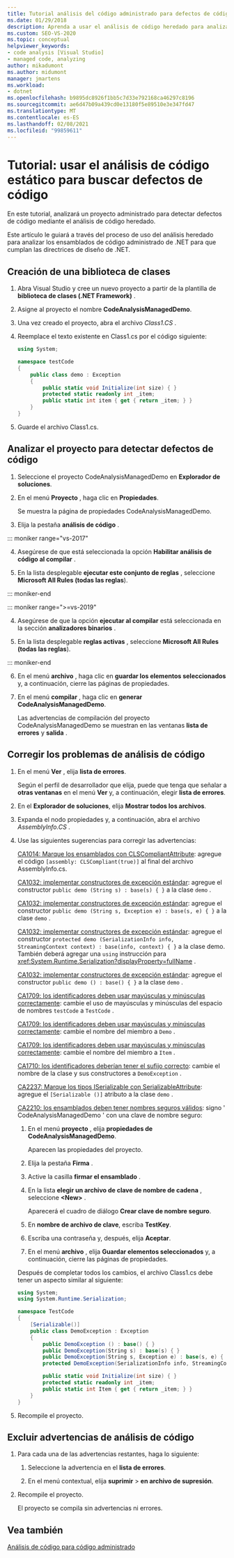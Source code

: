 ```yaml
---
title: Tutorial análisis del código administrado para defectos de código | Microsoft Docs
ms.date: 01/29/2018
description: Aprenda a usar el análisis de código heredado para analizar los ensamblados de código administrado de .NET. Consulte Comprobación de defectos y cumplimiento de las directrices de diseño de .NET.
ms.custom: SEO-VS-2020
ms.topic: conceptual
helpviewer_keywords:
- code analysis [Visual Studio]
- managed code, analyzing
author: mikadumont
ms.author: midumont
manager: jmartens
ms.workload:
- dotnet
ms.openlocfilehash: b9895dc8926f1bb5c7d33e792168ca46297c8196
ms.sourcegitcommit: ae6d47b09a439cd0e13180f5e89510e3e347fd47
ms.translationtype: MT
ms.contentlocale: es-ES
ms.lasthandoff: 02/08/2021
ms.locfileid: "99859611"
---
```

# <a name="walkthrough-use-static-code-analysis-to-find-code-defects"></a>Tutorial: usar el análisis de código estático para buscar defectos de código

En este tutorial, analizará un proyecto administrado para detectar defectos de código mediante el análisis de código heredado.

Este artículo le guiará a través del proceso de uso del análisis heredado para analizar los ensamblados de código administrado de .NET para que cumplan las directrices de diseño de .NET.

## <a name="create-a-class-library"></a>Creación de una biblioteca de clases

1. Abra Visual Studio y cree un nuevo proyecto a partir de la plantilla de **biblioteca de clases (.NET Framework)** .

1. Asigne al proyecto el nombre **CodeAnalysisManagedDemo**.

1. Una vez creado el proyecto, abra el archivo *Class1.CS* .

1. Reemplace el texto existente en Class1.cs por el código siguiente:

   ```csharp
   using System;

   namespace testCode
   {
       public class demo : Exception
       {
           public static void Initialize(int size) { }
           protected static readonly int _item;
           public static int item { get { return _item; } }
       }
   }
   ```

1. Guarde el archivo Class1.cs.

## <a name="analyze-the-project-for-code-defects"></a>Analizar el proyecto para detectar defectos de código

1. Seleccione el proyecto CodeAnalysisManagedDemo en **Explorador de soluciones**.

2. En el menú **Proyecto** , haga clic en **Propiedades**.

   Se muestra la página de propiedades CodeAnalysisManagedDemo.

3. Elija la pestaña **análisis de código** .

::: moniker range="vs-2017"

4. Asegúrese de que está seleccionada la opción **Habilitar análisis de código al compilar** .

5. En la lista desplegable **ejecutar este conjunto de reglas** , seleccione **Microsoft All Rules (todas las reglas**).

::: moniker-end

::: moniker range=">=vs-2019"

4. Asegúrese de que la opción **ejecutar al compilar** está seleccionada en la sección **analizadores binarios** .

5. En la lista desplegable **reglas activas** , seleccione **Microsoft All Rules (todas las reglas**).

::: moniker-end

6. En el menú **archivo** , haga clic en **guardar los elementos seleccionados** y, a continuación, cierre las páginas de propiedades.

7. En el menú **compilar** , haga clic en **generar CodeAnalysisManagedDemo**.

    Las advertencias de compilación del proyecto CodeAnalysisManagedDemo se muestran en las ventanas **lista de errores** y **salida** .

## <a name="correct-the-code-analysis-issues"></a>Corregir los problemas de análisis de código

1. En el menú **Ver** , elija **lista de errores**.

    Según el perfil de desarrollador que elija, puede que tenga que señalar a **otras ventanas** en el menú **Ver** y, a continuación, elegir **lista de errores**.

1. En el **Explorador de soluciones**, elija **Mostrar todos los archivos**.

1. Expanda el nodo propiedades y, a continuación, abra el archivo *AssemblyInfo.CS* .

1. Use las siguientes sugerencias para corregir las advertencias:

   [CA1014: Marque los ensamblados con CLSCompliantAttribute](/dotnet/fundamentals/code-analysis/quality-rules/ca1014): agregue el código `[assembly: CLSCompliant(true)]` al final del archivo AssemblyInfo.cs.

   [CA1032: implementar constructores de excepción estándar](/dotnet/fundamentals/code-analysis/quality-rules/ca1032): agregue el constructor `public demo (String s) : base(s) { }` a la clase `demo` .

   [CA1032: implementar constructores de excepción estándar](/dotnet/fundamentals/code-analysis/quality-rules/ca1032): agregue el constructor `public demo (String s, Exception e) : base(s, e) { }` a la clase `demo` .

   [CA1032: implementar constructores de excepción estándar](/dotnet/fundamentals/code-analysis/quality-rules/ca1032): agregue el constructor `protected demo (SerializationInfo info, StreamingContext context) : base(info, context) { }` a la clase demo. También deberá agregar una `using` instrucción para <xref:System.Runtime.Serialization?displayProperty=fullName> .

   [CA1032: implementar constructores de excepción estándar](/dotnet/fundamentals/code-analysis/quality-rules/ca1032): agregue el constructor `public demo () : base() { }` a la clase `demo` .

   [CA1709: los identificadores deben usar mayúsculas y minúsculas correctamente](../code-quality/ca1709.md): cambie el uso de mayúsculas y minúsculas del espacio de nombres `testCode` a `TestCode` .

   [CA1709: los identificadores deben usar mayúsculas y minúsculas correctamente](../code-quality/ca1709.md): cambie el nombre del miembro a `Demo` .

   [CA1709: los identificadores deben usar mayúsculas y minúsculas correctamente](../code-quality/ca1709.md): cambie el nombre del miembro a `Item` .

   [CA1710: los identificadores deberían tener el sufijo correcto](/dotnet/fundamentals/code-analysis/quality-rules/ca1710): cambie el nombre de la clase y sus constructores a `DemoException` .

   [CA2237: Marque los tipos ISerializable con SerializableAttribute](/dotnet/fundamentals/code-analysis/quality-rules/ca2237): agregue el `[Serializable ()]` atributo a la clase `demo` .

   [CA2210: los ensamblados deben tener nombres seguros válidos](../code-quality/ca2210.md): signo ' CodeAnalysisManagedDemo ' con una clave de nombre seguro:

   1. En el menú **proyecto** , elija **propiedades de CodeAnalysisManagedDemo**.

      Aparecen las propiedades del proyecto.

   1. Elija la pestaña **Firma** .

   1. Active la casilla **firmar el ensamblado** .

   1. En la lista **elegir un archivo de clave de nombre de cadena** , seleccione **\<New>** .

      Aparecerá el cuadro de diálogo **Crear clave de nombre seguro**.

   1. En **nombre de archivo de clave**, escriba **TestKey**.

   1. Escriba una contraseña y, después, elija **Aceptar**.

   1. En el menú **archivo** , elija **Guardar elementos seleccionados** y, a continuación, cierre las páginas de propiedades.

   Después de completar todos los cambios, el archivo Class1.cs debe tener un aspecto similar al siguiente:

   ```csharp
   using System;
   using System.Runtime.Serialization;

   namespace TestCode
   {
       [Serializable()]
       public class DemoException : Exception
       {
           public DemoException () : base() { }
           public DemoException(String s) : base(s) { }
           public DemoException(String s, Exception e) : base(s, e) { }
           protected DemoException(SerializationInfo info, StreamingContext context) : base(info, context) { }

           public static void Initialize(int size) { }
           protected static readonly int _item;
           public static int Item { get { return _item; } }
       }
   }
   ```

1. Recompile el proyecto.

## <a name="exclude-code-analysis-warnings"></a>Excluir advertencias de análisis de código

1. Para cada una de las advertencias restantes, haga lo siguiente:

    1. Seleccione la advertencia en el **lista de errores**.

    1. En el menú contextual, elija **suprimir**  >  **en archivo de supresión**.

1. Recompile el proyecto.

     El proyecto se compila sin advertencias ni errores.

## <a name="see-also"></a>Vea también

[Análisis de código para código administrado](../code-quality/code-analysis-for-managed-code-overview.md)
